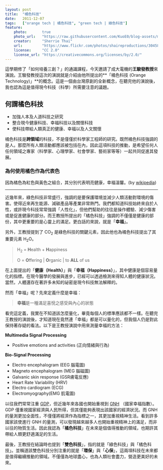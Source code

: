 ```yaml
---
layout: post
title:  "橘色科技"
date:   2011-12-07
tags:   ["orange tech | 橘色科技", "green tech | 綠色科技"]
feature:
    photo:       true
    photo_url:   "https://raw.githubusercontent.com/KuoE0/blog-assets/master/feature-photos/2011-12-07-orange-tech.jpg"
    creator:     "Sherrie Thai"
    url:         "https://www.flickr.com/photos/shaireproductions/3045847217"
    license:     "CC 2.0"
    license_url: "https://creativecommons.org/licenses/by/2.0/"
---
```


這學期修了「如何培養三創？」的通識課程，今天邀請了成大電機的**王駿發教授**來演說。王駿發教授這次的演說就是介紹由他所提出的**「橘色科技 (Orange Technology)」**的概念。這是一個由台灣原創的全新概念，在聽完他的演說後，我也認為這是值得現今科技（科學）所需要注意的議題。

## 何謂橘色科技

- 加強人本及人道科技之研究
- 整合現今健康科技、幸福科技以及關懷科技
- 使科技帶給人類真正的健康、幸福以及人文關懷

橘色科技是**跨領域**的科技，不是僅僅於科學家工程師的研究。既然橘色科技強調的是人。那麼所有人類活動都應該被包括在內，因此這項科技的推動，是希望任何人任何領域之專家（科學家、心理學家、社會學家、藝術家等等）一起共同促進其發展。

### 為何使用橘色作為代表色

因為橘色為紅色與黃色之組合，其分別代表明亮健康，幸福溫馨。(by [wikipedia](http://zh.wikipedia.org/wiki/%E6%A9%98%E8%89%B2%E7%A7%91%E6%8A%80))

-------

近幾年來，綠色科技非常盛行，強調的是要保護環境並減少人類活動對環境的傷害。使得近來再生能源、減碳產品等產業非常熱門。我們都知道科技始終來自於人性，或許現今科技常常強調「人性化」，但他們幫助的往往是操作體驗、減少傷害或是促進健康的部分。而王教授所提出的「橘色科技」強調的不僅僅是健康的部份，其中更重要的是心靈上的滿足。更白話的來說，就是「**幸福**」。

另外，王教授提到了 CO<sub>2</sub> 是綠色科技的關鍵元素，因此他也為橘色科技提出了其重要元素 H<sub>2</sub>O。

> H<sub>2</sub> = **H**ealth + **H**appiness
>
> O = **O**ffering | **O**rganic | to **ALL** of us

在上面提出的「**健康（Health）**」與「**幸福（Happiness）**」，其中健康是個容易量化的指標。在現今醫學的發展與進步，已經可以透過檢測來得知人體的健康狀況。當然，人體還存在著許多未知的祕密是現今科技無法解釋的。

然而「幸福」呢？先來定義什麼是幸福：

> **幸福**是一種滿足喜悅之感受與內心的狀態

看完這定義，我實在不知道該怎麼量化，畢竟每個人的標準應該都不一樣。在聽完王教授的演說後，才知道現在竟然連「幸福」都是可以量化的，但我個人仍是對此保持著存疑的看法。以下是王教授演說中用來測量幸福的方法：

**Multimedia Signal Processing**
- Positive emotions and activities (正向情緒與行為) 

**Bio-Signal Processing**

- Electro encephalogram (EEG 腦電圖)
- Magneto encephalogram (MEG 腦磁圖)
- Galvanic skin response (GSR膚電反應)
- Heart Rate Variability (HRV)
- Electro cardiogram (ECG)
- Electromyography(EMG 肌電圖)

以往我們常常注重 [GDP](http://zh.wikipedia.org/wiki/%E5%9B%BD%E5%86%85%E7%94%9F%E4%BA%A7%E6%80%BB%E5%80%BC)，但近幾年來各國也開始重視到 [GNH](http://zh.wikipedia.org/zh-tw/%E5%9B%BD%E6%B0%91%E5%B9%B8%E7%A6%8F%E6%80%BB%E5%80%BC) （國家幸福指數）。GDP 僅重視國家經濟與人民所得，但其僅能夠表現出該國家的經濟狀況。而 GNH 的量測更加全面性，不僅僅將經濟作為指標之一，其更加重視精神生活。看到許多國家該使進行 GNH 的量測，可以發現越來越多人也開始重視精神上的滿足，而非以往的物質生活。因此我認為「**橘色科技**」在未來是個值得推動的領域，也期許其帶給人類更舒適滿足的生活。

最後，王教授在結論時也提到「**雙色科技**」，指的就是「綠色科技」與「橘色科技」。並稱道該雙色科技分別注重的就是「**環保**」與「**心保**」，這兩項科技在未來都是值得繼續推動的領域。不僅僅為地球盡心，也為人類社會盡力，營造更美好的未來。
